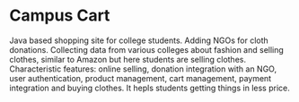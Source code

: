# Campus Cart
Java based shopping site for college students.
Adding NGOs for cloth donations. 
Collecting data from various colleges about fashion and selling clothes, similar to Amazon but here students are selling clothes.
Characteristic features: online selling, donation integration with an NGO, user authentication, product management, cart management, payment integration and buying clothes.
It hepls students getting things in less price.
